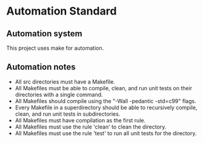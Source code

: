 # Automation Standard

## Automation system
This project uses make for automation.

## Automation notes
- All src directories must have a Makefile.
- All Makefiles must be able to compile, clean, and run unit tests on their 
    directories with a single command.
- All Makefiles should compile using the "-Wall -pedantic -std=c99" flags.
- Every Makefile in a superdirectory should be able to recursively compile, 
    clean, and run unit tests in subdirectories.
- All Makefiles must have compilation as the first rule.
- All Makefiles must use the rule 'clean' to clean the directory.
- All Makefiles must use the rule 'test' to run all unit tests for the directory.

